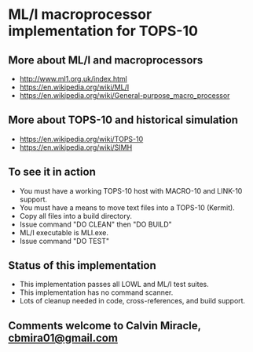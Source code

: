 # ML/I macroprocessor implementation for TOPS-10

## More about ML/I and macroprocessors
- http://www.ml1.org.uk/index.html
- https://en.wikipedia.org/wiki/ML/I
- https://en.wikipedia.org/wiki/General-purpose_macro_processor

## More about TOPS-10 and historical simulation
- https://en.wikipedia.org/wiki/TOPS-10
- https://en.wikipedia.org/wiki/SIMH

## To see it in action
- You must have a working TOPS-10 host with MACRO-10 and LINK-10 support.
- You must have a means to move text files into a TOPS-10 (Kermit).
- Copy all files into a build directory.
- Issue command "DO CLEAN" then "DO BUILD"
- ML/I executable is MLI.exe.
- Issue command "DO TEST"

## Status of this implementation
- This implementation passes all LOWL and ML/I test suites.
- This implementation has no command scanner.
- Lots of cleanup needed in code, cross-references, and build support.

## Comments welcome to Calvin Miracle, cbmira01@gmail.com

